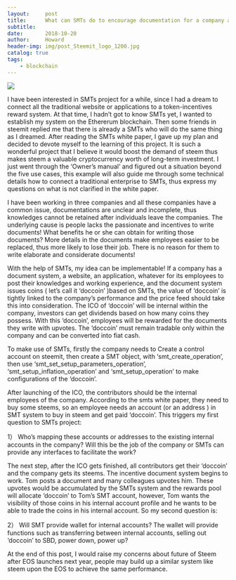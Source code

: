 ```yaml
---
layout:     post
title:      What can SMTs do to encourage documentation for a company and my questions
subtitle:   
date:       2018-10-20
author:     Howard
header-img: img/post_Steemit_logo_1200.jpg
catalog: true
tags:
    - blockchain
---
```


![](https://steemitimages.com/DQmWnXvPUS1kdggw2Sra3ojQRvwbUwKQFmWFEmkyFMaBRxj/image.png)

I have been interested in SMTs project for a while, since I had a dream to connect all the traditional website or applications to a token-incentives reward system.  At that time, I hadn’t got to know SMTs yet, I wanted to establish my system on the Ethererum blockchain.  Then some friends in steemit replied me that there is already a SMTs who will do the same thing as I dreamed. After reading the SMTs white paper, I gave up my plan and decided to devote myself to the learning of this project.  It is such a wonderful project that I believe it would boost the demand of steem thus makes steem a valuable cryptocurrency worth of long-term investment.  I just went through the ‘Owner’s manual’ and figured out a situation beyond the five use cases, this example will also guide me through some technical details how to connect a traditional enterprise to SMTs, thus express my questions on what is not clarified in the white paper.



I have been working in three companies and all these companies have a common issue, documentations are unclear and incomplete, thus knowledges cannot be retained after individuals leave the companies.  The underlying cause is people lacks the passionate and incentives to write documents!  What benefits he or she can obtain for writing those documents? More details in the documents make employees easier to be replaced, thus more likely to lose their job.  There is no reason for them to write elaborate and considerate documents!  



With the help of SMTs, my idea can be implementable! If a company has a document system,  a website, an application, whatever for its employees to post their knowledges and working experience,  and the document system issues coins ( let’s call it ‘doccoin’ )based on SMTs, the value of ‘doccoin’ is tightly linked to the company’s performance and the price feed should take this into consideration.  The ICO of ‘doccoin’ will be internal within the company, investors can get dividends based on how many coins they possess. With this ‘doccoin’, employees will be rewarded for the documents they write with upvotes.  The ‘doccoin’ must remain tradable only within the company and can be converted into fiat cash. 



To make use of SMTs, firstly the company needs to Create a control account on steemit,  then create a SMT object, with ‘smt_create_operation’,  then use ‘smt_set_setup_parameters_operation’, ‘smt_setup_inflation_operation’ and ‘smt_setup_operation’ to make configurations of the ‘doccoin’. 



After launching of the ICO,  the contributors should be the internal employees of the company. According to the smts white paper, they need to buy some steems, so an employee needs an account (or an address )  in SMT system to buy in steem and get paid ‘doccoin’.   This triggers my first question to SMTs project:



1）     Who’s mapping these accounts or addresses to the  existing internal accounts in the company? Will this be the job of the company or SMTs can provide any interfaces to facilitate the work?



The next step, after the ICO gets finished,  all contributors get their ‘doccoin’ and the company gets its steems.  The incentive document system begins to work.  Tom posts a document and many colleagues upvotes him.  These upvotes would be accumulated by the SMTs system and the rewards pool will allocate ‘doccoin’ to Tom’s SMT account,  however, Tom wants the visibility of those coins in his internal account profile and he wants to be able to trade the coins in his internal account. So my second question is:


2）    Will SMT provide wallet for internal accounts?  The wallet will provide functions such as transferring between internal accounts,  selling out ‘doccoin’ to SBD, power down,  power up? 



At the end of this post, I would raise my concerns about future of Steem after EOS launches next year, people may build up a similar system like steem upon the EOS to achieve the same performance.